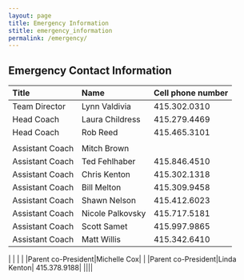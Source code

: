 ```yaml
---
layout: page
title: Emergency Information
stitle: emergency_information
permalink: /emergency/
---
```

## Emergency Contact Information

|Title|Name|Cell phone number|
|:----|:----|:----|
|Team Director |Lynn Valdivia| 	 	415.302.0310|
|Head Coach |Laura Childress| 	 	415.279.4469|
|Head Coach |Rob Reed| 		415.465.3101|
| | | |
|Assistant Coach |Mitch Brown| 	 	|
|Assistant Coach |Ted Fehlhaber| 	415.846.4510|
|Assistant Coach |Chris Kenton| 	 	415.302.1318|
|Assistant Coach |Bill Melton| 	 	415.309.9458|
|Assistant Coach |Shawn Nelson| 	415.412.6023|
|Assistant Coach |Nicole Palkovsky| 	415.717.5181|
|Assistant Coach |Scott Samet| 	 	415.997.9865|
|Assistant Coach |Matt Willis| 	 	415.342.6410|

| | | |
|Parent co-President|Michelle Cox| 	|
|Parent co-President|Linda Kenton| 	415.378.9188|
||||
